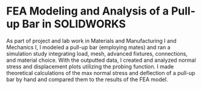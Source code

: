 # FEA Modeling and Analysis of a Pull-up Bar in SOLIDWORKS 

As part of project and lab work in Materials and Manufacturing I and Mechanics I, I modeled a pull-up bar (employing mates) and ran a simulation study integrating load, mesh, advanced fixtures, connections, and material choice. With the outputted data, I created and analyzed normal stress and displacement plots utilizing the probing function. I made theoretical calculations of the max normal stress and deflection of a pull-up bar by hand and compared them to the results of the FEA model. 
